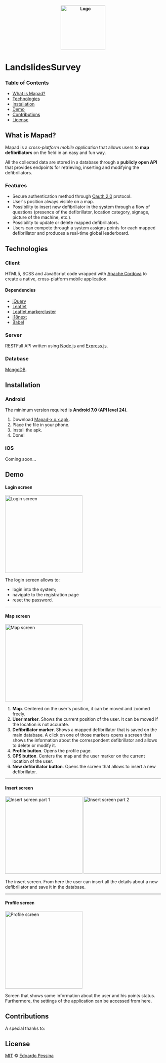 <h4 align="center">
<img src="https://github.com/epessina/Mapad/blob/master/App/screens/logo.png" width="144" alt="Logo">
</h4>

# LandslidesSurvey

### Table of Contents

-  [What is Mapad?](#what-is-mapad)
-  [Technologies](#technologies)
-  [Installation](#installation)
-  [Demo](#demo)
-  [Contributions](#contributions)
-  [License](#license)


## What is Mapad?

Mapad is a *cross-platform mobile application* that allows users to **map defibrillators** on the field in an easy and
fun way.

All the collected data are stored in a database through a **publicly open API** that provides endpoints for retrieving,
inserting and modifying the defibrillators. 

### Features

- Secure authentication method through [Oauth 2.0](https://oauth.net/2/) protocol.
- User's position always visible on a map.
- Possibility to insert new defibrillator in the system through a flow of questions (presence of the defibrillator, 
location category, signage, picture of the machine, etc.).
- Possibility to update or delete mapped defibrillators.
- Users can compete through a system assigns points for each mapped defibrillator and produces a real-time global
leaderboard.


## Technologies

### Client

HTML5, SCSS and JavaScript code wrapped with [Apache Cordova](https://cordova.apache.org/) to create a native,
cross-platform mobile application.

#### Dependencies

- [jQuery](https://jquery.com/) 
- [Leaflet](https://leafletjs.com/)
- [Leaflet.markercluster](https://github.com/Leaflet/Leaflet.markercluster)
- [i18next](https://www.i18next.com/)
- [Babel](https://babeljs.io/)

### Server

RESTFull API written using [Node.js](https://nodejs.org/it/) and [Express.js](https://expressjs.com/it/).

### Database

[MongoDB](https://www.mongodb.com/).


## Installation

### Android

The minimum version required is **Android 7.0 (API level 24)**.

1. Download [Mapad-x.x.x.apk](https://github.com/epessina/Mapad/releases).
2. Place the file in your phone.
3. Install the apk.
4. Done!

### iOS

Coming soon...


## Demo

#### Login screen

<img src="https://github.com/epessina/Mapad/blob/master/App/screens/01-login.png" width="250" alt="Login screen">

The login screen allows to:
- login into the system;
- navigate to the registration page
- reset the password.

---

#### Map screen

<img src="https://github.com/epessina/Mapad/blob/master/App/screens/03-map.png" width="250" alt="Map screen">

1. **Map**. Centered on the user's position, it can be moved and zoomed freely.
2. **User marker**. Shows the current position of the user. It can be moved if the location is not accurate.
3. **Defibrillator marker**. Shows a mapped defibrillator that is saved on the main database. A click
on one of those markers opens a screen that shows the information about the correspondent defibrillator and allows to
delete or modify it.
5. **Profile button**. Opens the profile page.
7. **GPS button**. Centers the map and the user marker on the current location of the user.
8. **New defibrillator button**. Opens the screen that allows to insert a new defibrillator.

---

#### Insert screen

<p float="left">
  <img src="https://github.com/epessina/Mapad/blob/master/App/screens/04-insert-1.png" width="250" alt="Insert screen part 1">
  <img src="https://github.com/epessina/Mapad/blob/master/App/screens/05-insert-2.png" width="250" alt="Insert screen part 2">
</p>

The insert screen. From here the user can insert all the details about a new defibrillator and save it in the database.

---

#### Profile screen

<img src="https://github.com/epessina/Mapad/blob/master/App/screens/06-profile.png" width="250" alt="Profile screen">

Screen that shows some information about the user and his points status. Furthermore, the settings of the application
can be accessed from here.



## Contributions

A special thanks to:



## License
[MIT](https://choosealicense.com/licenses/mit/) © [Edoardo Pessina](edoardo2.pessina@mail.polimi.it)
